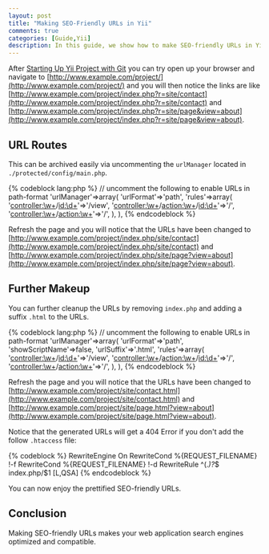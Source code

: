 ```yaml
---
layout: post
title: "Making SEO-Friendly URLs in Yii"
comments: true
categories: [Guide,Yii]
description: In this guide, we show how to make SEO-friendly URLs in Yii.
---
```

After [Starting Up Yii Project with Git](http://kcblog.net/2012/03/01/starting-up-yii-project-with-git.html) you can try open up your browser and navigate to [http://www.example.com/project/](http://www.example.com/project/) and you will then notice the links are like [http://www.example.com/project/index.php?r=site/contact](http://www.example.com/project/index.php?r=site/contact) and [http://www.example.com/project/index.php?r=site/page&view=about](http://www.example.com/project/index.php?r=site/page&view=about).

<!-- more -->

##  URL Routes

This can be archived easily via uncommenting the `urlManager` located in `./protected/config/main.php`.

{% codeblock lang:php %}
// uncomment the following to enable URLs in path-format
'urlManager'=>array(
  'urlFormat'=>'path',
  'rules'=>array(
    '<controller:\w+>/<id:\d+>'=>'<controller>/view',
    '<controller:\w+>/<action:\w+>/<id:\d+>'=>'<controller>/<action>',
    '<controller:\w+>/<action:\w+>'=>'<controller>/<action>',
  ),
),
{% endcodeblock %}

Refresh the page and you will notice that the URLs have been changed to [http://www.example.com/project/index.php/site/contact](http://www.example.com/project/index.php/site/contact) and [http://www.example.com/project/index.php/site/page?view=about](http://www.example.com/project/index.php/site/page?view=about).

## Further Makeup

You can further cleanup the URLs by removing `index.php` and adding a suffix `.html` to the URLs.

{% codeblock lang:php %}
// uncomment the following to enable URLs in path-format
'urlManager'=>array(
  'urlFormat'=>'path',
  'showScriptName'=>false,
  'urlSuffix'=>'.html',
  'rules'=>array(
    '<controller:\w+>/<id:\d+>'=>'<controller>/view',
    '<controller:\w+>/<action:\w+>/<id:\d+>'=>'<controller>/<action>',
    '<controller:\w+>/<action:\w+>'=>'<controller>/<action>',
  ),
),
{% endcodeblock %}

Refresh the page and you will notice that the URLs have been changed to [http://www.example.com/project/site/contact.html](http://www.example.com/project/site/contact.html) and [http://www.example.com/project/site/page.html?view=about](http://www.example.com/project/site/page.html?view=about).

Notice that the generated URLs will get a 404 Error if you don't add the follow `.htaccess` file:

{% codeblock %}
RewriteEngine On
RewriteCond %{REQUEST_FILENAME} !-f
RewriteCond %{REQUEST_FILENAME} !-d
RewriteRule ^(.*)\?*$ index.php/$1 [L,QSA]
{% endcodeblock %}

You can now enjoy the prettified SEO-friendly URLs.

## Conclusion

Making SEO-friendly URLs makes your web application search engines optimized and compatible. 